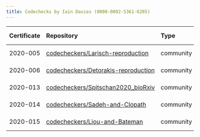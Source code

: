 ```yaml
---
title: Codechecks by Iain Davies (0000-0002-5361-6285)
---
```



|Certificate |Repository                          |Type      |Venue     |Issue |Report                                 |Check date |
|:-------|:--------------------------------|:------------------|:------------------|:---|:--------------------------|:----------|
|2020-005    |[codecheckers/Larisch-reproduction](https://github.com/codecheckers/Larisch-reproduction)|community |codecheck |[5](https://github.com/codecheckers/register/issues/5)|https://doi.org/10.5281/zenodo.3959175 |2020-07-23 |
|2020-006    |[codecheckers/Detorakis-reproduction](https://github.com/codecheckers/Detorakis-reproduction)|community |codecheck |[6](https://github.com/codecheckers/register/issues/6)|https://doi.org/10.5281/zenodo.3948353 |2020-07-16 |
|2020-013    |[codecheckers/Spitschan2020_bioRxiv](https://github.com/codecheckers/Spitschan2020_bioRxiv)|community |preprint  |[20](https://github.com/codecheckers/register/issues/20)|https://doi.org/10.5281/zenodo.3947959 |2020-07-14 |
|2020-014    |[codecheckers/Sadeh-and-Clopath](https://github.com/codecheckers/Sadeh-and-Clopath)|community |codecheck |[21](https://github.com/codecheckers/register/issues/21)|https://doi.org/10.5281/zenodo.3967326 |2020-07-28 |
|2020-015    |[codecheckers/Liou-and-Bateman](https://github.com/codecheckers/Liou-and-Bateman)|community |codecheck |[22](https://github.com/codecheckers/register/issues/22)|https://doi.org/10.5281/zenodo.3978402 |2020-08-04 |
